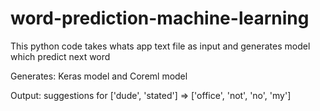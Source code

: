# word-prediction-machine-learning
This python code takes whats app text file as input and generates model which predict next word

Generates:
Keras model and Coreml model

Output:
 suggestions for ['dude', 'stated'] => ['office', 'not', 'no', 'my']
